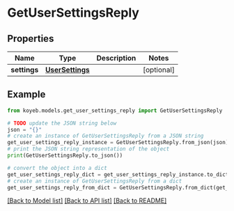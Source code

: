 # GetUserSettingsReply


## Properties

Name | Type | Description | Notes
------------ | ------------- | ------------- | -------------
**settings** | [**UserSettings**](UserSettings.md) |  | [optional] 

## Example

```python
from koyeb.models.get_user_settings_reply import GetUserSettingsReply

# TODO update the JSON string below
json = "{}"
# create an instance of GetUserSettingsReply from a JSON string
get_user_settings_reply_instance = GetUserSettingsReply.from_json(json)
# print the JSON string representation of the object
print(GetUserSettingsReply.to_json())

# convert the object into a dict
get_user_settings_reply_dict = get_user_settings_reply_instance.to_dict()
# create an instance of GetUserSettingsReply from a dict
get_user_settings_reply_from_dict = GetUserSettingsReply.from_dict(get_user_settings_reply_dict)
```
[[Back to Model list]](../README.md#documentation-for-models) [[Back to API list]](../README.md#documentation-for-api-endpoints) [[Back to README]](../README.md)


